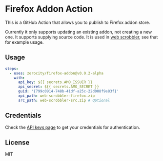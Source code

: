 # Firefox Addon Action

This is a GitHub Action that allows you to publish to Firefox addon store.

Currently it only supports updating an existing addon, not creating a new one.
It supports supplying source code.
It is used in [web scrobbler](https://github.com/yayuyokitano/web-scrobbler/blob/master/.github/workflows/deploy.yml), see that for example usage.

## Usage

```yaml
steps:
  - uses: zerocity/firefox-addon@v0.0.2-alpha
    with:
      api_key: ${{ secrets.AMO_ISSUER }}
      api_secret: ${{ secrets.AMO_SECRET }}
      guid: '{799c0914-748b-41df-a25c-22d008f9e83f}'
      xpi_path: web-scrobbler-firefox.zip
      src_path: web-scrobbler-src.zip # Optional
```

## Credentials

Check the [API keys page](https://addons.mozilla.org/en-US/developers/addon/api/key/) to get your credentials for authentication.

## License

MIT
